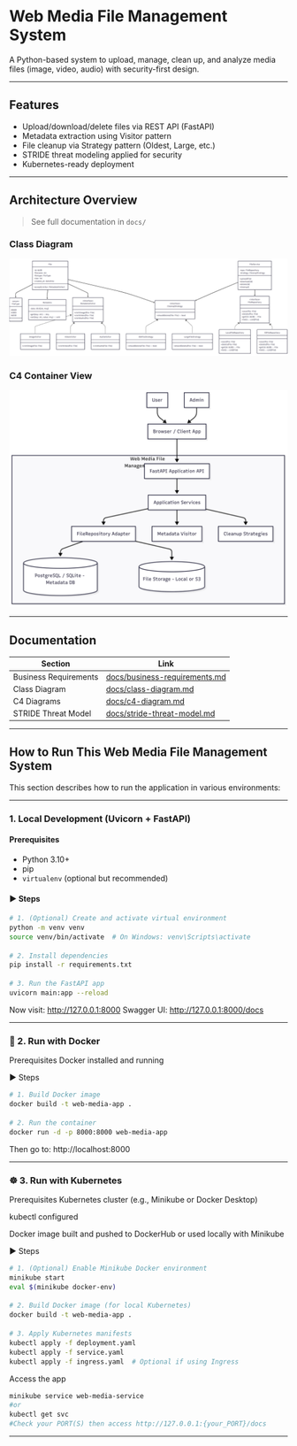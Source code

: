 #  Web Media File Management System

A Python-based system to upload, manage, clean up, and analyze media files (image, video, audio) with security-first design.

---

##  Features

- Upload/download/delete files via REST API (FastAPI)
- Metadata extraction using Visitor pattern
- File cleanup via Strategy pattern (Oldest, Large, etc.)
- STRIDE threat modeling applied for security
- Kubernetes-ready deployment

---

##  Architecture Overview

>  See full documentation in `docs/`

### Class Diagram

![Class Diagram](images/class-diagram.png)

### C4 Container View

![C4 Diagram](images/c4-container-diagram.png)

---

##  Documentation

| Section | Link |
|--------|------|
| Business Requirements | [docs/business-requirements.md](docs/business-requirements.md) |
| Class Diagram | [docs/class-diagram.md](docs/class-diagram.md) |
| C4 Diagrams | [docs/c4-diagram.md](docs/c4-diagram.md) |
| STRIDE Threat Model | [docs/stride-threat-model.md](docs/stride-threat-model.md) |

---

##  How to Run This Web Media File Management System

This section describes how to run the application in various environments:

---

###  1. Local Development (Uvicorn + FastAPI)

####  Prerequisites

- Python 3.10+
- pip
- `virtualenv` (optional but recommended)

#### ▶ Steps

```bash
# 1. (Optional) Create and activate virtual environment
python -m venv venv
source venv/bin/activate  # On Windows: venv\Scripts\activate

# 2. Install dependencies
pip install -r requirements.txt

# 3. Run the FastAPI app
uvicorn main:app --reload
```

Now visit: http://127.0.0.1:8000
Swagger UI: http://127.0.0.1:8000/docs

---

### 🐳 2. Run with Docker
Prerequisites
Docker installed and running

▶ Steps
```bash
# 1. Build Docker image
docker build -t web-media-app .

# 2. Run the container
docker run -d -p 8000:8000 web-media-app
```
Then go to: http://localhost:8000

---

### ☸️ 3. Run with Kubernetes
Prerequisites
Kubernetes cluster (e.g., Minikube or Docker Desktop)

kubectl configured

Docker image built and pushed to DockerHub or used locally with Minikube

▶ Steps
```bash
# 1. (Optional) Enable Minikube Docker environment
minikube start
eval $(minikube docker-env)

# 2. Build Docker image (for local Kubernetes)
docker build -t web-media-app .

# 3. Apply Kubernetes manifests
kubectl apply -f deployment.yaml
kubectl apply -f service.yaml
kubectl apply -f ingress.yaml  # Optional if using Ingress
```
Access the app
```bash
minikube service web-media-service
#or
kubectl get svc
#Check your PORT(S) then access http://127.0.0.1:{your_PORT}/docs
```

---
